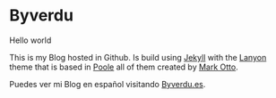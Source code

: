 # Byverdu

Hello world

This is my Blog hosted in Github. Is build using [Jekyll](http://jekyllrb.com) with the [Lanyon](https://github.com/poole/lanyon) theme that is based in [Poole](https://github.com/poole/poole) all of them created by [Mark Otto](https://github.com/mdo).

Puedes ver mi Blog en español visitando [Byverdu.es](http://byverdu.es).




